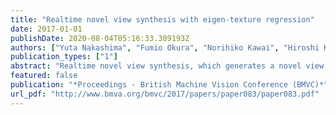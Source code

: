 ```yaml
---
title: "Realtime novel view synthesis with eigen-texture regression"
date: 2017-01-01
publishDate: 2020-08-04T05:16:33.389193Z
authors: ["Yuta Nakashima", "Fumio Okura", "Norihiko Kawai", "Hiroshi Kawasaki", "Ambrosio Blanco", "Katsushi Ikeuchi"]
publication_types: ["1"]
abstract: "Realtime novel view synthesis, which generates a novel view of a real object or scene in realtime, enjoys a wide range of applications including augmented reality, telepresence, and immersive telecommunication. Image-based rendering (IBR) with rough geometry can be done using only an off-the-shelf camera and thus can be used by many users. However, IBR from images in the wild (e.g., lighting condition changes or the scene contains objects with specular surfaces) has been a tough problem due to color discontinuity; IBR with rough geometry picks up appropriate images for a given viewpoint, but the image used for a rendering unit (a face or pixel) switches when the viewpoint moves, which may cause noticeable changes in color. We use the eigen-texture technique, which represents images for a certain face using a point in the eigenspace. We propose to regress a new point in this space, which moves smoothly, given a viewpoint so that we can generate an image whose color smoothly changes according to the point. Our regressor is based on a neural network with a single hidden layer and hyperbolic tangent nonlinearity. We demonstrate the advantages of our IBR approach using our own datasets as well as publicly available datasets for comparison."
featured: false
publication: "*Proceedings - British Machine Vision Conference (BMVC)*"
url_pdf: "http://www.bmva.org/bmvc/2017/papers/paper083/paper083.pdf"
---
```


